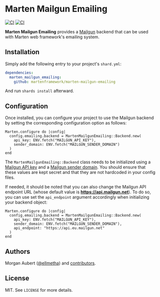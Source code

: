 # Marten Mailgun Emailing

[![CI](https://github.com/martenframework/marten-mailgun-emailing/workflows/Specs/badge.svg)](https://github.com/martenframework/marten-mailgun-emailing/actions)
[![CI](https://github.com/martenframework/marten-mailgun-emailing/workflows/QA/badge.svg)](https://github.com/martenframework/marten-mailgun-emailing/actions)

**Marten Mailgun Emailing** provides a [Mailgun](https://www.mailgun.com/) backend that can be used with Marten web framework's emailing system.

## Installation

Simply add the following entry to your project's `shard.yml`:

```yaml
dependencies:
  marten_mailgun_emailing:
    github: martenframework/marten-mailgun-emailing
```

And run `shards install` afterward.

## Configuration

Once installed, you can configure your project to use the Mailgun backend by setting the corresponding configuration option as follows:

```crystal
Marten.configure do |config|
  config.emailing.backend = MartenMailgunEmailing::Backend.new(
    api_key: ENV.fetch("MAILGUN_API_KEY"),
    sender_domain: ENV.fetch("MAILGUN_SENDER_DOMAIN")
  )
end
```

The `MartenMailgunEmailing::Backend` class needs to be initialized using a [Mailgun API key](https://documentation.mailgun.com/en/latest/api-intro.html#authentication-1) and a [Mailgun sender domain](https://documentation.mailgun.com/en/latest/user_manual.html#verifying-your-domain-1). You should ensure that these values are kept secret and that they are not hardcoded in your config files.

If needed, it should be noted that you can also change the Mailgun API endpoint URL (whose default value is **https://api.mailgun.net**). To do so, you can use set the `api_endpoint` argument accordingly when initializing your backend object:

```crystal
Marten.configure do |config|
  config.emailing.backend = MartenMailgunEmailing::Backend.new(
    api_key: ENV.fetch("MAILGUN_API_KEY"),
    sender_domain: ENV.fetch("MAILGUN_SENDER_DOMAIN"),
    api_endpoint: "https://api.eu.mailgun.net"
  )
end
```

## Authors

Morgan Aubert ([@ellmetha](https://github.com/ellmetha)) and 
[contributors](https://github.com/martenframework/marten/contributors).

## License

MIT. See ``LICENSE`` for more details.
